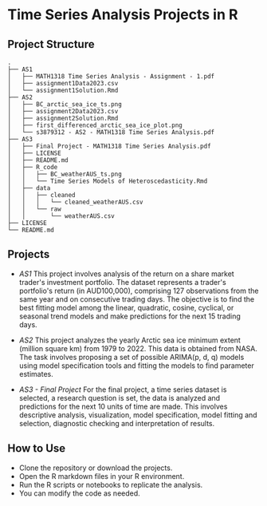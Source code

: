 # Time Series Analysis Projects in R

## Project Structure
```
.
├── AS1
│   ├── MATH1318 Time Series Analysis - Assignment - 1.pdf
│   ├── assignment1Data2023.csv
│   └── assignment1Solution.Rmd
├── AS2
│   ├── BC_arctic_sea_ice_ts.png
│   ├── assignment2Data2023.csv
│   ├── assignment2Solution.Rmd
│   ├── first_differenced_arctic_sea_ice_plot.png
│   └── s3879312 - AS2 - MATH1318 Time Series Analysis.pdf
├── AS3
│   ├── Final Project - MATH1318 Time Series Analysis.pdf
│   ├── LICENSE
│   ├── README.md
│   ├── R_code
│   │   ├── BC_weatherAUS_ts.png
│   │   └── Time Series Models of Heteroscedasticity.Rmd
│   ├── data
│   │   ├── cleaned
│   │   │   └── cleaned_weatherAUS.csv
│   │   └── raw
│   │       └── weatherAUS.csv
├── LICENSE
└── README.md
```

## Projects

+ *AS1*
This project involves analysis of the return on a share market trader's investment portfolio. The dataset represents a trader's portfolio's return (in AUD100,000), comprising 127 observations from the same year and on consecutive trading days. The objective is to find the best fitting model among the linear, quadratic, cosine, cyclical, or seasonal trend models and make predictions for the next 15 trading days.

+ *AS2*
This project analyzes the yearly Arctic sea ice minimum extent (million square km) from 1979 to 2022. This data is obtained from NASA. The task involves proposing a set of possible ARIMA(p, d, q) models using model specification tools and fitting the models to find parameter estimates.

+ *AS3 - Final Project*
For the final project, a time series dataset is selected, a research question is set, the data is analyzed and predictions for the next 10 units of time are made. This involves descriptive analysis, visualization, model specification, model fitting and selection, diagnostic checking and interpretation of results.

## How to Use
+ Clone the repository or download the projects.
+ Open the R markdown files in your R environment.
+ Run the R scripts or notebooks to replicate the analysis.
+ You can modify the code as needed.
